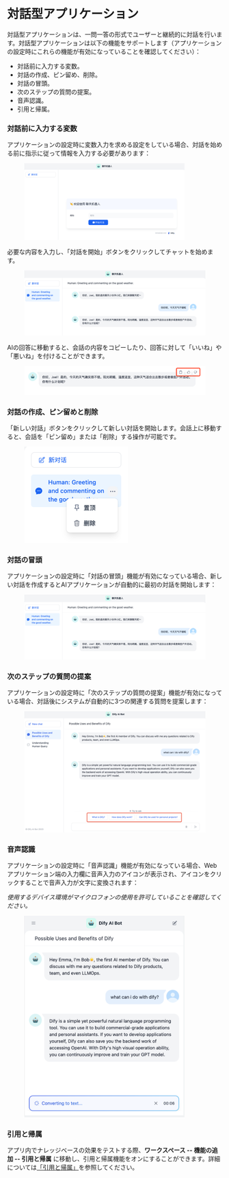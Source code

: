 # 対話型アプリケーション

対話型アプリケーションは、一問一答の形式でユーザーと継続的に対話を行います。対話型アプリケーションは以下の機能をサポートします（アプリケーションの設定時にこれらの機能が有効になっていることを確認してください）：

* 対話前に入力する変数。
* 対話の作成、ピン留め、削除。
* 対話の冒頭。
* 次のステップの質問の提案。
* 音声認識。
* 引用と帰属。

### 対話前に入力する変数

アプリケーションの設定時に変数入力を求める設定をしている場合、対話を始める前に指示に従って情報を入力する必要があります：

<figure><img src="../../../.gitbook/assets/image (63).png" alt="" width="375"><figcaption></figcaption></figure>

必要な内容を入力し、「対話を開始」ボタンをクリックしてチャットを始めます。

<figure><img src="../../../.gitbook/assets/image (94).png" alt=""><figcaption></figcaption></figure>

AIの回答に移動すると、会話の内容をコピーしたり、回答に対して「いいね」や「悪いね」を付けることができます。

<figure><img src="../../../.gitbook/assets/image (26).png" alt=""><figcaption></figcaption></figure>

### 対話の作成、ピン留めと削除

「新しい対話」ボタンをクリックして新しい対話を開始します。会話上に移動すると、会話を「ピン留め」または「削除」する操作が可能です。

<figure><img src="../../../.gitbook/assets/image (47).png" alt="" width="242"><figcaption></figcaption></figure>

### 対話の冒頭

アプリケーションの設定時に「対話の冒頭」機能が有効になっている場合、新しい対話を作成するとAIアプリケーションが自動的に最初の対話を開始します：

<figure><img src="../../../.gitbook/assets/image (51).png" alt=""><figcaption></figcaption></figure>

### 次のステップの質問の提案

アプリケーションの設定時に「次のステップの質問の提案」機能が有効になっている場合、対話後にシステムが自動的に3つの関連する質問を提案します：

<figure><img src="../../../.gitbook/assets/image (77).png" alt=""><figcaption></figcaption></figure>

### 音声認識

アプリケーションの設定時に「音声認識」機能が有効になっている場合、Webアプリケーション端の入力欄に音声入力のアイコンが表示され、アイコンをクリックすることで音声入力が文字に変換されます：

_使用するデバイス環境がマイクロフォンの使用を許可していることを確認してください。_

<figure><img src="../../../.gitbook/assets/image (79).png" alt="" width="375"><figcaption></figcaption></figure>

### 引用と帰属

アプリ内でナレッジベースの効果をテストする際、**ワークスペース -- 機能の追加 -- 引用と帰属** に移動し、引用と帰属機能をオンにすることができます。詳細については[「引用と帰属」](https://docs.mlchain.khulnasoft.com/v/japanese/guides/knowledge-base/retrieval_test_and_citation#id-2-yin-yong-yu-gui-shu)を参照してください。